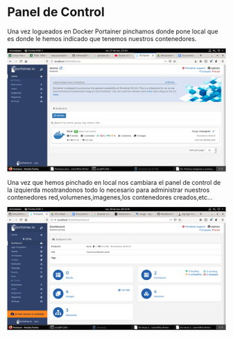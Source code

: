 # Panel de Control

Una vez logueados en Docker Portainer pinchamos donde pone local que es donde le hemos indicado que tenemos nuestros contenedores.

![Imagen3](imagenes/imagen3.png)

Una vez que hemos pinchado en local nos cambiara el panel de control de la izquierda mostrandonos todo lo necesario para administrar nuestros contenedores red,volumenes,imagenes,los contenedores creados,etc...

![Imagen4](imagenes/imagen4.png)
